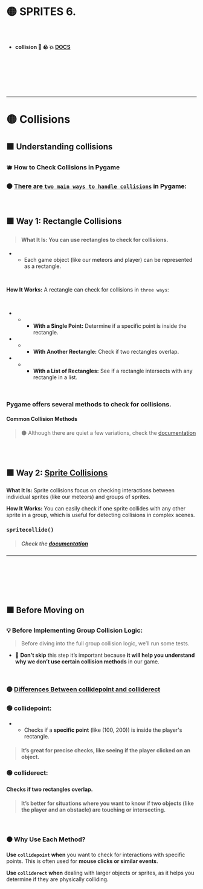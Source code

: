 
 # 🟡 SPRITES 6.

 <br>

- #### collision 🔫 🪨 💥 [DOCS](https://www.pygame.org/docs/ref/sprite.html)




<br>
<br>
<br>
<br>
<br>

---




# 🟡  Collisions




## 🟧 Understanding collisions


### 🫐  How to Check Collisions in Pygame



### ⚫ <u>There are `two main ways to handle collisions`</u>  in Pygame:

<a name="two_ways_to_handle_collisions"></a>

<br>

## 🟩 Way 1: Rectangle Collisions

> #### What It Is: You can use rectangles to check for collisions.

- - Each game object (like our meteors and player) can be represented as a rectangle.

<br>

**How It Works:** A rectangle can check for collisions in `three ways`:


<br>

- - - **With a Single Point:** Determine if a specific point is inside the rectangle.

- - - **With Another Rectangle:** Check if two rectangles overlap.

- - - **With a List of Rectangles:** See if a rectangle intersects with any rectangle in a list.



<br>

### Pygame offers several methods to check for collisions.

#### Common Collision Methods

> 🟤 Although there are quiet a few variations, check the  [documentation](https://www.pygame.org/docs/ref/rect.html)

<br>
<br>



## 🟩 Way 2: <u>Sprite Collisions</u>




**What It Is:** Sprite collisions focus on checking interactions between individual sprites (like our meteors) and groups of sprites.

**How It Works:** You can easily check if one sprite collides with any other sprite in a group, which is useful for detecting collisions in complex scenes.


### `spritecollide()`

>##### Check the  [documentation](https://www.pygame.org/docs/ref/sprite.html)


---

<br>
<br>
<br>
<br>
<br>





## ⬛ Before Moving on

### 💡 Before Implementing Group Collision Logic:

>Before diving into the full group collision logic, we’ll run some tests.

- 🔴 **Don’t skip** this step it’s important because **it will help you understand why we don’t use certain collision methods** in our game.

<br>

### 🟡  <u>Differences Between collidepoint and colliderect</u>

<a name="Differences_Between_collidepoint_and_colliderect"></a>



### 🟢 collidepoint:

- - Checks if a **specific point** (like (100, 200)) is inside the player's rectangle.

> #### It’s great for **precise checks**, like seeing if the player clicked on an object.

### 🟢 colliderect:

#### Checks if two rectangles overlap.

> #### It’s better for situations where you want to know if two objects (like the player and an obstacle) are touching or intersecting.

<br>

### 🟤 Why Use Each Method?

**Use `collidepoint` when** you want to check for interactions with specific points. This is often used for **mouse clicks or similar events**.

**Use `colliderect` when** dealing with larger objects or sprites, as it helps you determine if they are physically colliding.

<br>
<br>
